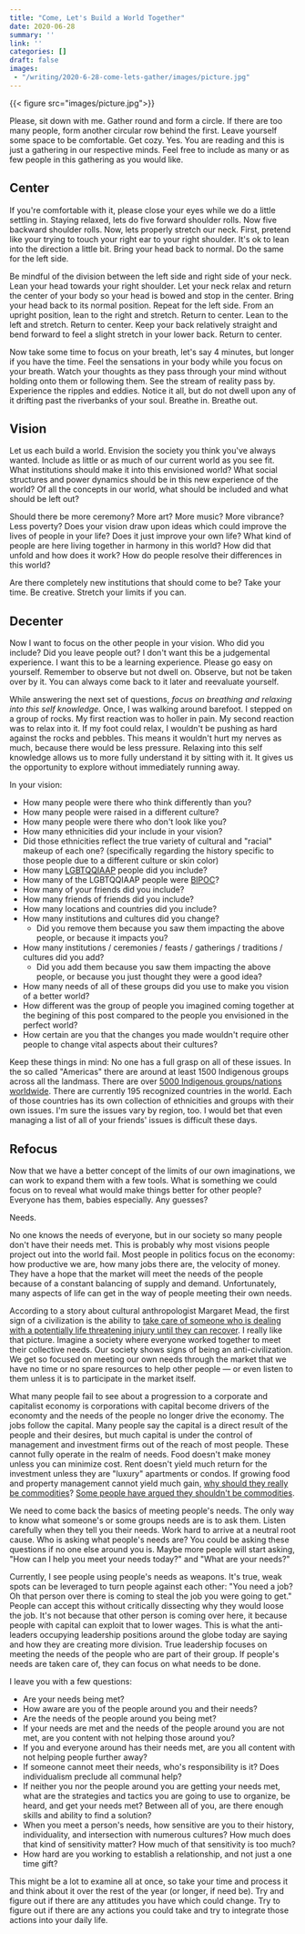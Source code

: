 ```yaml
---
title: "Come, Let's Build a World Together"
date: 2020-06-28
summary: ''
link: ''
categories: []
draft: false
images:
 - "/writing/2020-6-28-come-lets-gather/images/picture.jpg"
---
```


{{< figure src="images/picture.jpg">}}

Please, sit down with me. Gather round and form a circle. If there are too many people, form another circular row behind the first. Leave yourself some space to be comfortable. Get cozy. Yes. You are reading and this is just a gathering in our respective minds. Feel free to include as many or as few people in this gathering as you would like.

## Center

If you're comfortable with it, please close your eyes while we do a little settling in. Staying relaxed, lets do five forward shoulder rolls. Now five backward shoulder rolls. Now, lets properly stretch our neck. First, pretend like your trying to touch your right ear to your right shoulder. It's ok to lean into the direction a little bit. Bring your head back to normal. Do the same for the left side.

Be mindful of the division between the left side and right side of your neck. Lean your head towards your right shoulder. Let your neck relax and return the center of your body so your head is bowed and stop in the center. Bring your head back to its normal position. Repeat for the left side. From an upright position, lean to the right and stretch. Return to center. Lean to the left and stretch. Return to center. Keep your back relatively straight and bend forward to feel a slight stretch in your lower back. Return to center.

Now take some time to focus on your breath, let's say 4 minutes, but longer if you have the time. Feel the sensations in your body while you focus on your breath. Watch your thoughts as they pass through your mind without holding onto them or following them. See the stream of reality pass by. Experience the ripples and eddies. Notice it all, but do not dwell upon any of it drifting past the riverbanks of your soul. Breathe in. Breathe out.

## Vision

Let us each build a world. Envision the society you think you've always wanted. Include as little or as much of our current world as you see fit. What institutions should make it into this envisioned world? What social structures and power dynamics should be in this new experience of the world? Of all the concepts in our world, what should be included and what should be left out?

Should there be more ceremony? More art? More music? More vibrance? Less poverty? Does your vision draw upon ideas which could improve the lives of people in your life? Does it just improve your own life? What kind of people are here living together in harmony in this world? How did that unfold and how does it work? How do people resolve their differences in this world?

Are there completely new institutions that should come to be? Take your time. Be creative. Stretch your limits if you can.

## Decenter

Now I want to focus on the other people in your vision. Who did you include? Did you leave people out? I don't want this be a judgemental experience. I want this to be a learning experience. Please go easy on yourself. Remember to observe but not dwell on. Observe, but not be taken over by it. You can always come back to it later and reevaluate yourself.

While answering the next set of questions, *focus on breathing and relaxing into this self knowledge.* Once, I was walking around barefoot. I stepped on a group of rocks. My first reaction was to holler in pain. My second reaction was to relax into it. If my foot could relax, I wouldn't be pushing as hard against the rocks and pebbles. This means it wouldn't hurt my nerves as much, because there would be less pressure. Relaxing into this self knowledge allows us to more fully understand it by sitting with it. It gives us the opportunity to explore without immediately running away.

In your vision:

* How many people were there who think differently than you?
* How many people were raised in a different culture?
* How many people were there who don't look like you?
* How many ethnicities did your include in your vision?
* Did those ethnicities reflect the true variety of cultural and "racial" makeup of each one? (specifically regarding the history specific to those people due to a different culture or skin color)
* How many [LGBTQQIAAP](https://decahedronofq.wordpress.com/what-is-lgbtqqiaap/) people did you include?
* How many of the LGBTQQIAAP people were [BIPOC](https://www.thebipocproject.org/)?
* How many of your friends did you include?
* How many friends of friends did you include?
* How many locations and countries did you include?
* How many institutions and cultures did you change?
  * Did you remove them because you saw them impacting the above people, or because it impacts you?
* How many institutions / ceremonies / feasts / gatherings / traditions / cultures did you add?
  * Did you add them because you saw them impacting the above people, or because you just thought they were a good idea?
* How many needs of all of these groups did you use to make you vision of a better world?
* How different was the group of people you imagined coming together at the begining of this post compared to the people you envisioned in the perfect world?
* How certain are you that the changes you made wouldn't require other people to change vital aspects about their cultures?

Keep these things in mind: No one has a full grasp on all of these issues. In the so called "Americas" there are around at least 1500 Indigenous groups across all the landmass. There are over [5000 Indigenous groups/nations worldwide](https://www.culturalsurvival.org/issues). There are currently 195 recognized countries in the world. Each of those countries has its own collection of ethnicities and groups with their own issues. I'm sure the issues vary by region, too. I would bet that even managing a list of all of your friends' issues is difficult these days.

## Refocus

Now that we have a better concept of the limits of our own imaginations, we can work to expand them with a few tools. What is something we could focus on to reveal what would make things better for other people? Everyone has them, babies especially. Any guesses?

Needs.

No one knows the needs of everyone, but in our society so many people don't have their needs met. This is probably why most visions people project out into the world fail. Most people in politics focus on the economy: how productive we are, how many jobs there are, the velocity of money. They have a hope that the market will meet the needs of the people because of a constant balancing of supply and demand. Unfortunately, many aspects of life can get in the way of people meeting their own needs.

According to a story about cultural anthropologist Margaret Mead, the first sign of a civilization is the ability to [take care of someone who is dealing with a potentially life threatening injury until they can recover](https://www.forbes.com/sites/remyblumenfeld/2020/03/21/how-a-15000-year-old-human-bone-could-help-you-through-the--coronavirus/). I really like that picture. Imagine a society where everyone worked together to meet their collective needs. Our society shows signs of being an anti-civilization. We get so focused on meeting our own needs through the market that we have no time or no spare resources to help other people &mdash; or even listen to them unless it is to participate in the market itself.

What many people fail to see about a progression to a corporate and capitalist economy is corporations with capital become drivers of the economty and the needs of the people no longer drive the economy. The jobs follow the capital. Many people say the capital is a direct result of the people and their desires, but much capital is under the control of management and investment firms out of the reach of most people. These cannot fully operate in the realm of needs. Food doesn't make money unless you can minimize cost. Rent doesn't yield much return for the investment unless they are "luxury" apartments or condos. If growing food and property management cannot yield much gain, [why should they really be commodities](https://monthlyreview.org/2012/01/01/food-as-a-commodity/)? [Some people have argued they shouldn't be commodities](https://ourworld.unu.edu/en/why-food-should-be-a-commons-not-a-commodity).

We need to come back the basics of meeting people's needs. The only way to know what someone's or some groups needs are is to ask them. Listen carefully  when they tell you their needs.  Work hard to arrive at a neutral root cause. Who is asking what people's needs are? You could be asking these questions if no one else around you is. Maybe more people will start asking, "How can I help you meet your needs today?" and "What are your needs?"

Currently, I see people using people's needs as weapons. It's true, weak spots can be leveraged to turn people against each other: "You need a job? Oh that person over there is coming to steal the job you were going to get." People can accept this without critically dissecting why they would loose the job. It's not because that other person is coming over here, it because people with capital can exploit that to lower wages. This is what the anti-leaders occupying leadership positions around the globe today are saying and how they are creating more division. True leadership focuses on meeting the needs of the people who are part of their group. If people's needs are taken care of, they can focus on what needs to be done.

I leave you with a few questions:

* Are your needs being met? 
* How aware are you of the people around you and their needs?
* Are the needs of the people around you being met?
* If your needs are met and the needs of the people around you are not met, are you content with not helping those around you?
* If you and everyone around has their needs met, are you all content with not helping people further away?
* If someone cannot meet their needs, who's responsibility is it? Does individualism preclude all communal help?
* If neither you nor the people around you are getting your needs met, what are the strategies and tactics you are going to use to organize, be heard, and get your needs met? Between all of you, are there enough skills and ability to find a solution?
* When you meet a person's needs, how sensitive are you to their history, individuality, and intersection with numerous cultures? How much does that kind of sensitivity matter? How much of that sensitivity is too much?
* How hard are you working to establish a relationship, and not just a one time gift?

This might be a lot to examine all at once, so take your time and process it and think about it over the rest of the year (or longer, if need be). Try and figure out if there are any attitudes you have which could change. Try to figure out if there are any actions you could take and try to integrate those actions into your daily life.
